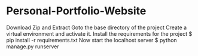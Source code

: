 # Personal-Portfolio-Website

Download Zip and Extract
Goto the base directory of the project
Create a virtual environment and activate it.
Install the requirements for the project
$ pip install -r requirements.txt
Now start the localhost server
$ python manage.py runserver
